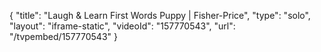 {
    "title": "Laugh & Learn First Words Puppy | Fisher-Price",
    "type": "solo",
    "layout": "iframe-static",
    "videoId": "157770543",
    "url": "\/tvpembed\/157770543"
}
